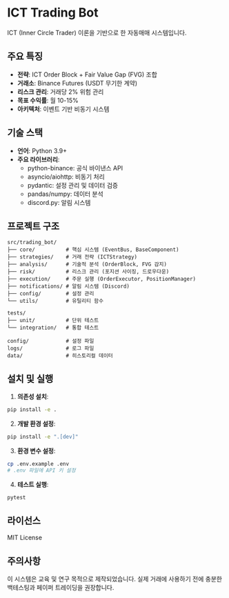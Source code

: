 # ICT Trading Bot

ICT (Inner Circle Trader) 이론을 기반으로 한 자동매매 시스템입니다.

## 주요 특징

- **전략**: ICT Order Block + Fair Value Gap (FVG) 조합
- **거래소**: Binance Futures (USDT 무기한 계약)
- **리스크 관리**: 거래당 2% 위험 관리
- **목표 수익률**: 월 10-15%
- **아키텍처**: 이벤트 기반 비동기 시스템

## 기술 스택

- **언어**: Python 3.9+
- **주요 라이브러리**:
  - python-binance: 공식 바이낸스 API
  - asyncio/aiohttp: 비동기 처리
  - pydantic: 설정 관리 및 데이터 검증
  - pandas/numpy: 데이터 분석
  - discord.py: 알림 시스템

## 프로젝트 구조

```
src/trading_bot/
├── core/          # 핵심 시스템 (EventBus, BaseComponent)
├── strategies/    # 거래 전략 (ICTStrategy)
├── analysis/      # 기술적 분석 (OrderBlock, FVG 감지)
├── risk/          # 리스크 관리 (포지션 사이징, 드로우다운)
├── execution/     # 주문 실행 (OrderExecutor, PositionManager)
├── notifications/ # 알림 시스템 (Discord)
├── config/        # 설정 관리
└── utils/         # 유틸리티 함수

tests/
├── unit/          # 단위 테스트
└── integration/   # 통합 테스트

config/            # 설정 파일
logs/              # 로그 파일
data/              # 히스토리컬 데이터
```

## 설치 및 실행

1. **의존성 설치**:
```bash
pip install -e .
```

2. **개발 환경 설정**:
```bash
pip install -e ".[dev]"
```

3. **환경 변수 설정**:
```bash
cp .env.example .env
# .env 파일에 API 키 설정
```

4. **테스트 실행**:
```bash
pytest
```

## 라이선스

MIT License

## 주의사항

이 시스템은 교육 및 연구 목적으로 제작되었습니다. 실제 거래에 사용하기 전에 충분한 백테스팅과 페이퍼 트레이딩을 권장합니다.